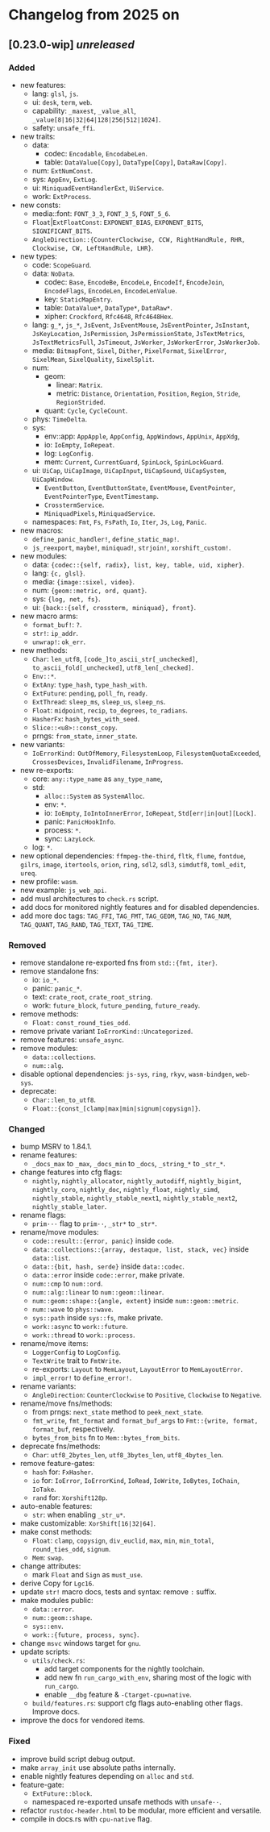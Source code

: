 # Changelog from 2025 on

## [0.23.0-wip] *unreleased*

### Added
- new features:
  - lang: `glsl`, `js`.
  - ui: `desk`, `term`, `web`.
  - capability: `_maxest`, `_value_all`, `_value[8|16|32|64|128|256|512|1024]`.
  - safety: `unsafe_ffi`.
- new traits:
  - data:
    - codec: `Encodable`, `EncodabeLen`.
    - table: `DataValue[Copy]`, `DataType[Copy]`, `DataRaw[Copy]`.
  - num: `ExtNumConst`.
  - sys: `AppEnv`, `ExtLog`.
  - ui: `MiniquadEventHandlerExt`, `UiService`.
  - work: `ExtProcess`.
- new consts:
  - media::font: `FONT_3_3`, `FONT_3_5`, `FONT_5_6`.
  - `Float`|`ExtFloatConst`: `EXPONENT_BIAS`, `EXPONENT_BITS`, `SIGNIFICANT_BITS`.
  - `AngleDirection::{CounterClockwise, CCW, RightHandRule, RHR, Clockwise, CW, LeftHandRule, LHR}`.
- new types:
  - code: `ScopeGuard`.
  - data: `NoData`.
    - codec: `Base`, `EncodeBe`, `EncodeLe`, `EncodeIf`, `EncodeJoin`, `EncodeFlags`, `EncodeLen`, `EncodeLenValue`.
    - key: `StaticMapEntry`.
    - table: `DataValue*`, `DataType*`, `DataRaw*`.
    - xipher: `Crockford`, `Rfc4648`, `Rfc4648Hex`.
  - lang: `g_*`, `js_*`, `JsEvent`, `JsEventMouse`, `JsEventPointer`, `JsInstant`, `JsKeyLocation`, `JsPermission`, `JsPermissionState`, `JsTextMetrics`, `JsTextMetricsFull`, `JsTimeout`, `JsWorker`, `JsWorkerError`, `JsWorkerJob`.
  - media: `BitmapFont`, `Sixel`, `Dither`, `PixelFormat`, `SixelError`, `SixelMean`, `SixelQuality`, `SixelSplit`.
  - num:
    - geom:
      - linear: `Matrix`.
      - metric: `Distance`, `Orientation`, `Position`, `Region`, `Stride`, `RegionStrided`.
    - quant: `Cycle`, `CycleCount`.
  - phys: `TimeDelta`.
  - sys:
    - env::app: `AppApple`, `AppConfig`, `AppWindows`, `AppUnix`, `AppXdg`,
    - io: `IoEmpty`, `IoRepeat`.
    - log: `LogConfig`.
    - mem: `Current`, `CurrentGuard`, `SpinLock`, `SpinLockGuard`.
  - ui: `UiCap`, `UiCapImage`, `UiCapInput`, `UiCapSound`, `UiCapSystem`, `UiCapWindow`.
    - `EventButton`, `EventButtonState`, `EventMouse`, `EventPointer`, `EventPointerType`, `EventTimestamp`.
    - `CrosstermService`.
    - `MiniquadPixels`, `MiniquadService`.
  - namespaces: `Fmt`, `Fs`, `FsPath`, `Io`, `Iter`, `Js`, `Log`, `Panic`.
- new macros:
  - `define_panic_handler!`, `define_static_map!`.
  - `js_reexport`, `maybe!`, `miniquad!`, `strjoin!`, `xorshift_custom!`.
- new modules:
  - data: `{codec::{self, radix}, list, key, table, uid, xipher}`.
  - lang: `{c, glsl}`.
  - media: `{image::sixel, video}`.
  - num: `{geom::metric, ord, quant}`.
  - sys: `{log, net, fs}`.
  - ui: `{back::{self, crossterm, miniquad}, front}`.
- new macro arms:
  - `format_buf!`: `?`.
  - `str!`: `ip_addr`.
  - `unwrap!`: `ok_err`.
- new methods:
  - `Char`: `len_utf8`, `[code_]to_ascii_str[_unchecked]`, `to_ascii_fold[_unchecked]`, `utf8_len[_checked]`.
  - `Env::*`.
  - `ExtAny`: `type_hash`, `type_hash_with`.
  - `ExtFuture`: `pending`, `poll_fn`, `ready`.
  - `ExtThread`: `sleep_ms`, `sleep_us`, `sleep_ns`.
  - `Float`: `midpoint`, `recip`, `to_degrees`, `to_radians`.
  - `HasherFx`: `hash_bytes_with_seed`.
  - `Slice::<u8>::const_copy`.
  - prngs: `from_state`, `inner_state`.
- new variants:
  - `IoErrorKind:` `OutOfMemory`, `FilesystemLoop`, `FilesystemQuotaExceeded`, `CrossesDevices`, `InvalidFilename`, `InProgress`.
- new re-exports:
  - core: `any::type_name` as `any_type_name`,
  - std:
    - `alloc::System` as `SystemAlloc`.
    - env: `*`.
    - io: `IoEmpty`, `IoIntoInnerError`, `IoRepeat`, `Std[err|in|out][Lock]`.
    - panic: `PanicHookInfo`.
    - process: `*`.
    - sync: `LazyLock`.
  - log: `*`.
- new optional dependencies: `ffmpeg-the-third`, `fltk`, `flume`, `fontdue`, `gilrs`, `image`, `itertools`, `orion`, `ring`, `sdl2`, `sdl3`, `simdutf8`, `toml_edit`, `ureq`.
- new profile: `wasm`.
- new example: `js_web_api`.
- add musl architectures to `check.rs` script.
- add docs for monitored nightly features and for disabled dependencies.
- add more doc tags: `TAG_FFI`, `TAG_FMT`, `TAG_GEOM`, `TAG_NO`, `TAG_NUM`, `TAG_QUANT`, `TAG_RAND`, `TAG_TEXT`, `TAG_TIME`.

### Removed
- remove standalone re-exported fns from `std::{fmt, iter}`.
- remove standalone fns:
  - io: `io_*`.
  - panic: `panic_*`.
  - text: `crate_root`, `crate_root_string`.
  - work: `future_block`, `future_pending`, `future_ready`.
- remove methods:
  - `Float:` `const_round_ties_odd`.
- remove private variant `IoErrorKind::Uncategorized`.
- remove features: `unsafe_async`.
- remove modules:
  - `data::collections`.
  - `num::alg`.
- disable optional dependencies: `js-sys`, `ring`, `rkyv`, `wasm-bindgen`, `web-sys`.
- deprecate:
  - `Char::len_to_utf8`.
  - `Float::{const_[clamp|max|min|signum|copysign]}`.

### Changed
- bump MSRV to 1.84.1.
- rename features:
  - `_docs_max` to `_max`, `_docs_min` to `_docs`, `_string_*` to `_str_*`.
- change features into cfg flags:
  - `nightly`, `nightly_allocator`, `nightly_autodiff`, `nightly_bigint`, `nightly_coro`, `nightly_doc`, `nightly_float`, `nightly_simd`, `nightly_stable`, `nightly_stable_next1`, `nightly_stable_next2`, `nightly_stable_later`.
- rename flags:
  - `prim···` flag to `prim··`, `_str*` to `_str*`.
- rename/move modules:
  - `code::result::{error, panic}` inside `code`.
  - `data::collections::{array, destaque, list, stack, vec}` inside `data::list`.
  - `data::{bit, hash, serde}` inside `data::codec`.
  - `data::error` inside `code::error`, make private.
  - `num::cmp` to `num::ord`.
  - `num::alg::linear` to `num::geom::linear`.
  - `num::geom::shape::{angle, extent}` inside `num::geom::metric`.
  - `num::wave` to `phys::wave`.
  - `sys::path` inside `sys::fs`, make private.
  - `work::async` to `work::future`.
  - `work::thread` to `work::process`.
- rename/move items:
  - `LoggerConfig` to `LogConfig`.
  - `TextWrite` trait to `FmtWrite`.
  - re-exports: `Layout` to `MemLayout`, `LayoutError` to `MemLayoutError`.
  - `impl_error!` to `define_error!`.
- rename variants:
  - `AngleDirection`: `CounterClockwise` to `Positive`, `Clockwise` to `Negative`.
- rename/move fns/methods:
  - from prngs: `next_state` method to `peek_next_state`.
  - `fmt_write`, `fmt_format` and `format_buf_args` to `Fmt::{write, format, format_buf`, respectively.
  - `bytes_from_bits` fn to `Mem::bytes_from_bits`.
- deprecate fns/methods:
  - `Char`: `utf8_2bytes_len`, `utf8_3bytes_len`, `utf8_4bytes_len`.
- remove feature-gates:
  - `hash` for: `FxHasher`.
  - `io` for: `IoError`, `IoErrorKind`, `IoRead`, `IoWrite`, `IoBytes`, `IoChain`, `IoTake`.
  - `rand` for: `Xorshift128p`.
- auto-enable features:
  - `str`: when enabling `_str_u*`.
- make customizable: `XorShift[16|32|64]`.
- make const methods:
  - `Float`: `clamp`, `copysign`, `div_euclid`, `max`, `min`, `min_total`, `round_ties_odd`, `signum`.
  - `Mem`: `swap`.
- change attributes:
  - mark `Float` and `Sign` as `must_use`.
- derive Copy for `Lgc16`.
- update `str!` macro docs, tests and syntax: remove `:` suffix.
- make modules public:
  - `data::error`.
  - `num::geom::shape`.
  - `sys::env`.
  - `work::{future, process, sync}`.
- change `msvc` windows target for `gnu`.
- update scripts:
  - `utils/check.rs`:
    - add target components for the nightly toolchain.
    - add new fn `run_cargo_with_env`, sharing most of the logic with `run_cargo`.
    - enable `__dbg` feature & `-Ctarget-cpu=native`.
  - `build/features.rs`: support cfg flags auto-enabling other flags. Improve docs.
- improve the docs for vendored items.

### Fixed
- improve build script debug output.
- make `array_init` use absolute paths internally.
- enable nightly features depending on `alloc` and `std`.
- feature-gate:
  - `ExtFuture::block`.
  - namespaced re-exported unsafe methods with `unsafe··`.
- refactor `rustdoc-header.html` to be modular, more efficient and versatile.
- compile in docs.rs with `cpu-native` flag.

[unreleased]: https://github.com/andamira/devela/compare/v0.23.0-wip...HEAD
